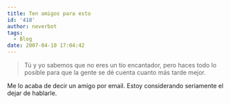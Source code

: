 ```yaml
---
title: Ten amigos para esto
id: '418'
author: neverbot
tags:
  - Blog
date: 2007-04-10 17:04:42
---
```


> Tú y yo sabemos que no eres un tío encantador, pero haces todo lo posible para que la gente se dé cuenta cuanto más tarde mejor.

Me lo acaba de decir un amigo por email. Estoy considerando seriamente el dejar de hablarle.